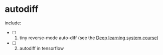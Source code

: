 # autodiff
include:   
- [ ] 1. tiny reverse-mode auto-diff (see the [Deep learning system course](https://github.com/dlsys-course/dlsys-course.github.io))  
- [ ] 2. autodiff in tensorflow  
